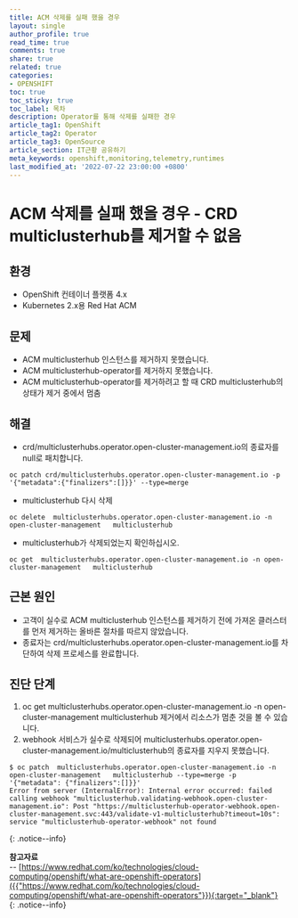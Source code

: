 ```yaml
---
title: ACM 삭제를 실패 했을 경우
layout: single
author_profile: true
read_time: true
comments: true
share: true
related: true
categories:
- OPENSHIFT
toc: true
toc_sticky: true
toc_label: 목차
description: Operator를 통해 삭제를 실패한 경우
article_tag1: OpenShift
article_tag2: Operator
article_tag3: OpenSource
article_section: IT근황 공유하기
meta_keywords: openshift,monitoring,telemetry,runtimes
last_modified_at: '2022-07-22 23:00:00 +0800'
---
```


# ACM 삭제를 실패 했을 경우 - CRD multiclusterhub를 제거할 수 없음





## 환경

- OpenShift 컨테이너 플랫폼 4.x
- Kubernetes 2.x용 Red Hat ACM

## 문제

- ACM multiclusterhub 인스턴스를 제거하지 못했습니다.
- ACM multiclusterhub-operator를 제거하지 못했습니다.
- ACM multiclusterhub-operator를 제거하려고 할 때 CRD multiclusterhub의 상태가 제거 중에서 멈춤

## 해결

- crd/multiclusterhubs.operator.open-cluster-management.io의 종료자를 null로 패치합니다.



```
oc patch crd/multiclusterhubs.operator.open-cluster-management.io -p '{"metadata":{"finalizers":[]}}' --type=merge
```

- multiclusterhub 다시 삭제



```
oc delete  multiclusterhubs.operator.open-cluster-management.io -n open-cluster-management   multiclusterhub
```

- multiclusterhub가 삭제되었는지 확인하십시오.



```
oc get  multiclusterhubs.operator.open-cluster-management.io -n open-cluster-management   multiclusterhub
```

## 근본 원인

- 고객이 실수로 ACM multiclusterhub 인스턴스를 제거하기 전에 가져온 클러스터를 먼저 제거하는 올바른 절차를 따르지 않았습니다.
- 종료자는 crd/multiclusterhubs.operator.open-cluster-management.io를 차단하여 삭제 프로세스를 완료합니다.

## 진단 단계

1. oc get multiclusterhubs.operator.open-cluster-management.io -n open-cluster-management multiclusterhub
   제거에서 리소스가 멈춘 것을 볼 수 있습니다.
2. webhook 서비스가 실수로 삭제되어 multiclusterhubs.operator.open-cluster-management.io/multiclusterhub의 종료자를 지우지 못했습니다.

```
$ oc patch  multiclusterhubs.operator.open-cluster-management.io -n open-cluster-management   multiclusterhub --type=merge -p '{"metadata": {"finalizers":[]}}'
Error from server (InternalError): Internal error occurred: failed calling webhook "multiclusterhub.validating-webhook.open-cluster-management.io": Post "https://multiclusterhub-operator-webhook.open-cluster-management.svc:443/validate-v1-multiclusterhub?timeout=10s": service "multiclusterhub-operator-webhook" not found
```


{: .notice--info}

**참고자료** <br>
-- [https://www.redhat.com/ko/technologies/cloud-computing/openshift/what-are-openshift-operators]({{"https://www.redhat.com/ko/technologies/cloud-computing/openshift/what-are-openshift-operators"}}){:target="_blank"}<br>
{: .notice--info}
